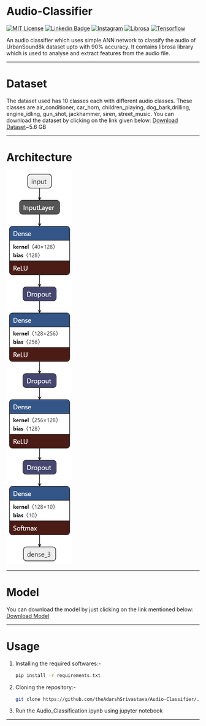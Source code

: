 # Audio-Classifier

[![MIT License](https://img.shields.io/badge/-License-red?style=flat-square&logo=License&logoColor=white&link=https://github.com/theAdarshSrivastava/Audio-Classifier/blob/main/LICENSE)](https://github.com/theAdarshSrivastava/Audio-Classifier/blob/main/LICENSE)
[![Linkedin Badge](https://img.shields.io/badge/-theadarshsrivastava-blue?style=flat-square&logo=Linkedin&logoColor=white&link=www.linkedin.com/in/theadarshsrivastava)](www.linkedin.com/in/theadarshsrivastava)
[![Instagram](https://img.shields.io/badge/-the_adarsh6700-red?style=flat-square&logo=instagram&logoColor=white&link=https://www.instagram.com/the_adarsh6700/)](https://www.instagram.com/the_adarsh6700/)
[![Librosa](https://img.shields.io/badge/-Librosa-blue?style=flat-square&logo=librosa&logoColor=white&link=https://librosa.org/)](https://librosa.org/)
[![Tensorflow](https://img.shields.io/badge/-Tensorflow-red?style=flat-square&logo=tensorflow&logoColor=white&link=https://www.tensorflow.org/)](https://www.tensorflow.org/)

[license-shield]: https://img.shields.io/github/license/othneildrew/Best-README-Template.svg?style=for-the-badge
[license-url]: https://github.com/theAdarshSrivastava/Audio-Classifier/blob/main/LICENSE

An audio classifier which uses simple ANN network to classify the audio of UrbanSound8k dataset upto with 90% accuracy. 
It contains librosa library which is used to analyse and extract features from the audio file.

---

# Dataset

The dataset used has 10 classes each with different audio classes. These classes are air_conditioner, car_horn, children_playing, dog_bark,drilling, engine_idling, gun_shot, jackhammer, siren, street_music.
You can download the dataset by clicking on the link given below:
[Download Dataset](https://drive.google.com/drive/folders/1U3mRpjfYVtvMi9zVGi3fmK-r8OkW-Q7x?usp=sharing)~5.6 GB

---

# Architecture

<img src = "Assets/model.png">

---

# Model

You can download the model by just clicking on the link mentioned below:
[Download Model](https://drive.google.com/file/d/1qDyDnWHc2wwPxHf7MUUeOEQfl23geonM/view?usp=sharing)

---

# Usage

1. Installing the required softwares:-
   ```bash
   pip install -r requirements.txt
   ```
2. Cloning the repository:-
   ```bash
   git clone https://github.com/theAdarshSrivastava/Audio-Classifier/.git
   ```
3. Run the Audio_Classification.ipynb using jupyter notebook

---
